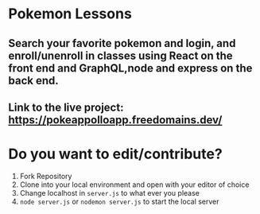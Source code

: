 # Pokemon Lessons


## Search your favorite pokemon and login, and enroll/unenroll in classes using React on the front end and GraphQL,node and express on the back end. 


## Link to the live project: https://pokeappolloapp.freedomains.dev/


# Do you want to edit/contribute? 
1. Fork Repository 
2. Clone into your local environment and open with your editor of choice
3. Change localhost in `server.js` to what ever you please
4. `node server.js` or `nodemon server.js` to start the local server
